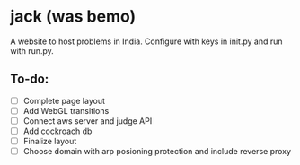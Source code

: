 # jack (was bemo)
A website to host problems in India.
Configure with keys in init.py and run with run.py.  
## To-do:  
- [ ] Complete page layout
- [ ] Add WebGL transitions
- [ ] Connect aws server and judge API
- [ ] Add cockroach db
- [ ] Finalize layout
- [ ] Choose domain with arp posioning protection and include reverse proxy

